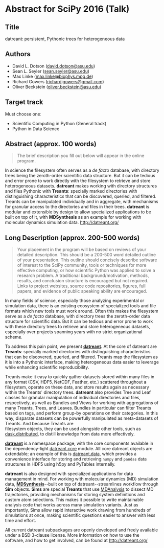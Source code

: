 Abstract for SciPy 2016 (Talk)
==============================

Title
-----
datreant: persistent, Pythonic trees for heterogeneous data

Authors
-------
- David L. Dotson     (david.dotson@asu.edu)
- Sean L. Seyler      (sean.seyler@asu.edu)
- Max Linke           (max.linke@biophys.mpg.de)
- Richard Gowers      (richardjgowers@gmail.com)
- Oliver Beckstein    (oliver.beckstein@asu.edu)

Target track
------------
Must choose one:
- Scientific Computing in Python (General track)
- Python in Data Science

Abstract (approx. 100 words)
----------------------------
> The brief description you fill out below will appear in the online program.

In science the filesystem often serves as a *de facto* database, with directory
trees being the zeroth-order scientific data structure. But it can be tedious
and error prone to work directly with the filesystem to retrieve and store
heterogeneous datasets. **datreant** makes working with directory structures
and files Pythonic with **Treants**: specially marked directories with
distinguishing characteristics that can be discovered, queried, and filtered.
Treants can be manipulated individually and in aggregate, with mechanisms for
granular access to the directories and files in their trees. **datreant** is
modular and extensible by design to allow specialized applications to be built
on top of it, with **MDSynthesis** as an example for working with molecular
dynamics simulation data. http://datreant.org/


Long Description (approx. 200-500 words)
----------------------------------------
> Your placement in the program will be based on reviews of your detailed
> description. This should be a 200-500 word detailed outline of your
> presentation. This outline should concisely describe software of interest to
> the SciPy community, tools or techniques for more effective computing, or how
> scientific Python was applied to solve a research problem. A traditional
> background/motivation, methods, results, and conclusion structure is
> encouraged but not required. Links to project websites, source code
> repositories, figures, full papers, and evidence of public speaking ability
> are encouraged.

In many fields of science, especially those analyzing experimental or
simulation data, there is an existing ecosystem of specialized tools and file
formats which new tools must work around. Often this makes the filesystem serve
as a *de facto* database, with directory trees the zeroth-order data structure
for scientific data. But it can be tedious and error prone to work with these
directory trees to retrieve and store heterogeneous datasets, especially over
projects spanning years with no strict organizational scheme.

To address this pain point, we present [**datreant**](http://datreant.org/).
At the core of datreant are **Treants**: specially marked directories with
distinguishing characteristics that can be discovered, queried, and filtered.
Treants map the filesystem as it is into a Pythonic interface, making
heterogeneous data easier to leverage while enhancing scientific
reproducibility.

Treants make it easy to quickly gather datasets stored within many files in any
format (CSV, HDF5, NetCDF, Feather, etc.) scattered throughout a filesystem,
operate on these data, and store results again as necessary within the Treants'
directory trees. **datreant** also provides Tree and Leaf classes for granular
manipulation of individual directories and files, respectively, as well as
Bundles and Views for working with aggregations of many Treants, Trees, and
Leaves. Bundles in particular can filter Treants based on tags, and perform
group-by operations on their categories. In this way, disparate datasets can be
powerfully manipulated as meta-datasets of Treants. And because Treants are  
filesystem objects, they can be used alongside other tools, such as
[dask.distributed](http://distributed.readthedocs.org/), to distill knowledge
from data more effectively.

[**datreant**](http://datreant.org) is a namespace package, with the core
components available in the dependency-light
[datreant.core](https://github.com/datreant/datreant.core) module. All core
datreant objects are extendable; an example of this is
[datreant.data](https://github.com/datreant/datreant.data), which provides a
convenience interface for storing and retrieving `numpy` and `pandas` data
structures in HDF5 using h5py and PyTables internally.

**datreant** is also designed with specialized applications for data management
in mind. For working with molecular dynamics (MD) simulation data,
[**MDSynthesis**](https://github.com/datreant/MDSynthesis)--built on top of
datreant--streamlines workflow through **Sim** objects. **Sims** are special
**Treants** that use [MDAnalysis](http://www.mdanalysis.org/) to dissect MD
trajectories, providing mechanisms for storing system definitions and custom
atom selections. This makes it possible to write maintainable analysis code
that works across many simulation variants. Just as importantly, Sims allow
rapid interactive work drawing from hundreds of simulations at once, making
scientific questions easier to answer with less time and effort.

All current datreant subpackages are openly developed and freely available
under a BSD 3-clause license. More information on how to use the software,
and how to get involved, can be found at http://datreant.org/
